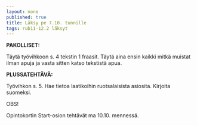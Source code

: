 ```yaml
---
layout: none
published: true
title: Läksy pe 7.10. tunnille
tags: rub11-12.2 läksyt
---
```

**PAKOLLISET:** 

Täytä työvihkoon s. 4 tekstin 1 fraasit. Täytä aina ensin kaikki mitkä muistat ilman apuja ja vasta sitten katso tekstistä apua.

**PLUSSATEHTÄVÄ:**

Työvihkon s. 5. Hae tietoa laatikoihin ruotsalaisista asiosita. Kirjoita suomeksi.

OBS!

Opintokortin Start-osion tehtävät ma 10.10. mennessä.
